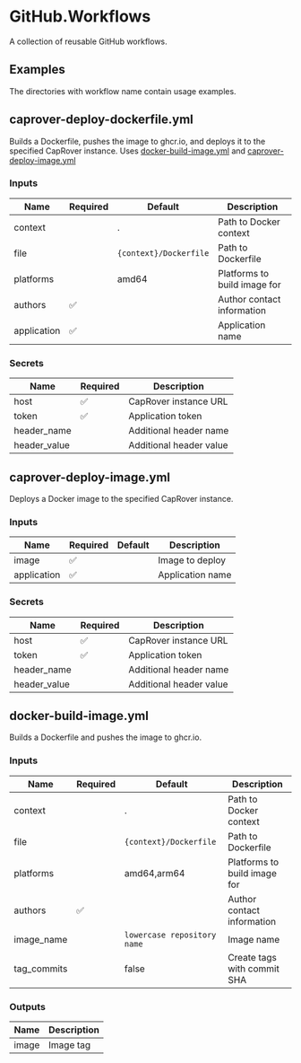# GitHub.Workflows
A collection of reusable GitHub workflows.

## Examples
The directories with workflow name contain usage examples.

## caprover-deploy-dockerfile.yml
Builds a Dockerfile, pushes the image to ghcr.io, and deploys it to the specified CapRover instance. Uses [docker-build-image.yml](#docker-build-imageyml) and [caprover-deploy-image.yml](#caprover-deploy-imageyml)

### Inputs
|Name|Required|Default|Description|
|-|-|-|-|
|context||.|Path to Docker context|
|file||`{context}/Dockerfile`|Path to Dockerfile|
|platforms||amd64|Platforms to build image for|
|authors|✅||Author contact information|
|application|✅||Application name|

### Secrets
|Name|Required|Description|
|-|-|-|
|host|✅|CapRover instance URL|
|token|✅|Application token|
|header_name||Additional header name|
|header_value||Additional header value|

## caprover-deploy-image.yml
Deploys a Docker image to the specified CapRover instance.

### Inputs
|Name|Required|Default|Description|
|-|-|-|-|
|image|✅||Image to deploy|
|application|✅||Application name|

### Secrets
|Name|Required|Description|
|-|-|-|
|host|✅|CapRover instance URL|
|token|✅|Application token|
|header_name||Additional header name|
|header_value||Additional header value|

## docker-build-image.yml
Builds a Dockerfile and pushes the image to ghcr.io.

### Inputs
|Name|Required|Default|Description|
|-|-|-|-|
|context||.|Path to Docker context|
|file||`{context}/Dockerfile`|Path to Dockerfile|
|platforms||amd64,arm64|Platforms to build image for|
|authors|✅||Author contact information|
|image_name||`lowercase repository name`|Image name|
|tag_commits||false|Create tags with commit SHA|

### Outputs
|Name|Description|
|-|-|
|image|Image tag|
